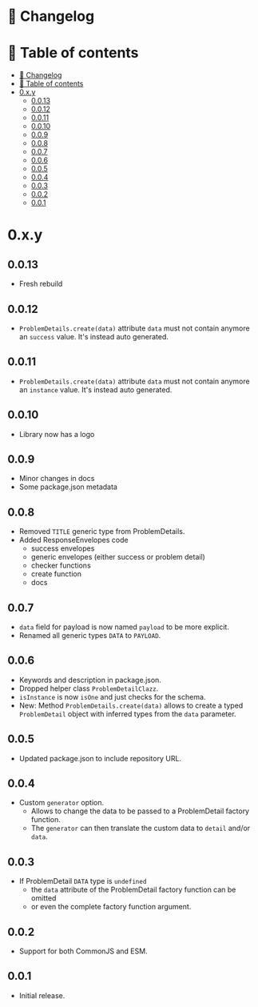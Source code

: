 # 📜 Changelog

# 📖 Table of contents

<!-- TOC -->
* [📜 Changelog](#-changelog)
* [📖 Table of contents](#-table-of-contents)
* [0.x.y](#0xy)
  * [0.0.13](#0013)
  * [0.0.12](#0012)
  * [0.0.11](#0011)
  * [0.0.10](#0010)
  * [0.0.9](#009)
  * [0.0.8](#008)
  * [0.0.7](#007)
  * [0.0.6](#006)
  * [0.0.5](#005)
  * [0.0.4](#004)
  * [0.0.3](#003)
  * [0.0.2](#002)
  * [0.0.1](#001)
<!-- TOC -->

# 0.x.y

## 0.0.13
- Fresh rebuild

## 0.0.12
- `ProblemDetails.create(data)` attribute `data` must not contain anymore an `success` value. It's instead auto generated.

## 0.0.11
- `ProblemDetails.create(data)` attribute `data` must not contain anymore an `instance` value. It's instead auto generated.

## 0.0.10
- Library now has a logo

## 0.0.9
- Minor changes in docs
- Some package.json metadata

## 0.0.8
- Removed `TITLE` generic type from ProblemDetails.
- Added ResponseEnvelopes code
  - success envelopes
  - generic envelopes (either success or problem detail)
  - checker functions
  - create function
  - docs

## 0.0.7
- `data` field for payload is now named `payload` to be more explicit.
- Renamed all generic types `DATA` to `PAYLOAD`.

## 0.0.6
- Keywords and description in package.json.
- Dropped helper class `ProblemDetailClazz`.
- `isInstance` is now `isOne` and just checks for the schema.
- New: Method `ProblemDetails.create(data)` allows to create a typed `ProblemDetail` object with inferred types from the `data` parameter.

## 0.0.5
- Updated package.json to include repository URL.

## 0.0.4
- Custom `generator` option.
    - Allows to change the data to be passed to a ProblemDetail factory function.
    - The `generator` can then translate the custom data to `detail` and/or `data`.

## 0.0.3
- If ProblemDetail `DATA` type is `undefined`
    - the `data` attribute of the ProblemDetail factory function can be omitted
    - or even the complete factory function argument.

## 0.0.2
- Support for both CommonJS and ESM.

## 0.0.1
- Initial release.